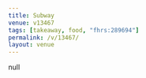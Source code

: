 ```yaml
---
title: Subway
venue: v13467
tags: [takeaway, food, "fhrs:289694"]
permalink: /v/13467/
layout: venue
---
```

null